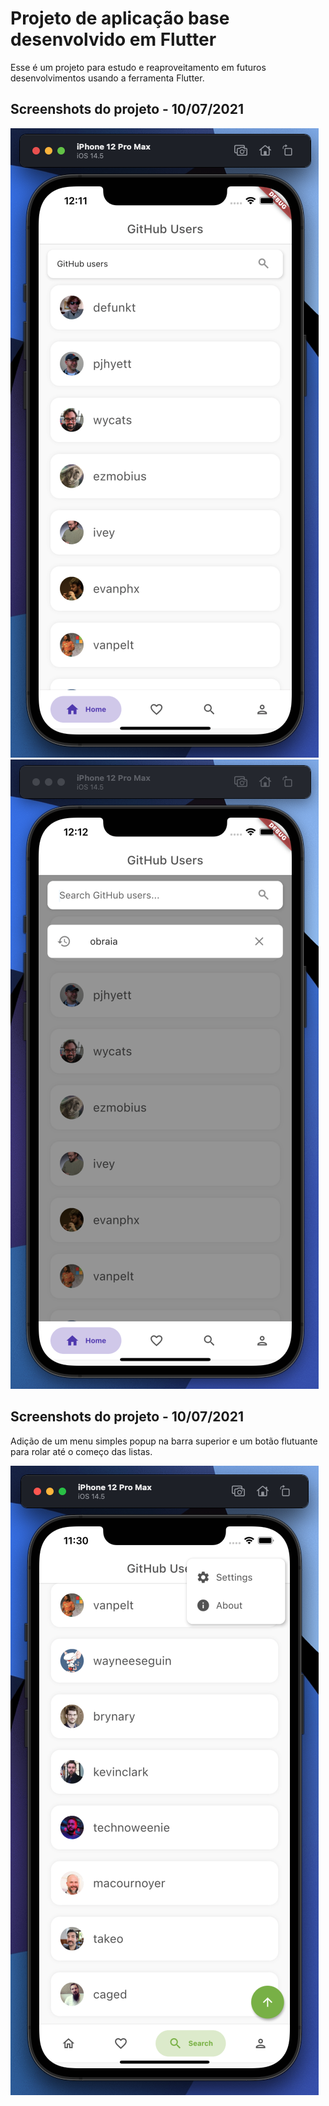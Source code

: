 # Projeto de aplicação base desenvolvido em Flutter

Esse é um projeto para estudo e reaproveitamento em futuros desenvolvimentos usando a ferramenta Flutter.

## Screenshots do projeto - 10/07/2021

![Alt text](/docs/images/home-01.png?raw=true "Página de pesquisa")
![Alt text](/docs/images/searchbar-01.png?raw=true "Funcionamento da barra de pesquisa")

## Screenshots do projeto - 10/07/2021

Adição de um menu simples popup na barra superior e um botão flutuante para rolar até o começo das listas.

![Alt text](/docs/images/popup-and-scroll.png?raw=true "Popup menu e botão scroll to top")
